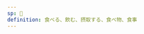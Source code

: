 ```yaml
---
sp: 󱤶
definition: 食べる、飲む、摂取する、食べ物、食事
---
```

<!-- moku is the act of eating and the things we eat. it doesn't necessarily have to be about things living people eat specifically, you could call the gas your car needs to run moku. but you are sort of anthropomorphizing your car when you do that. -->